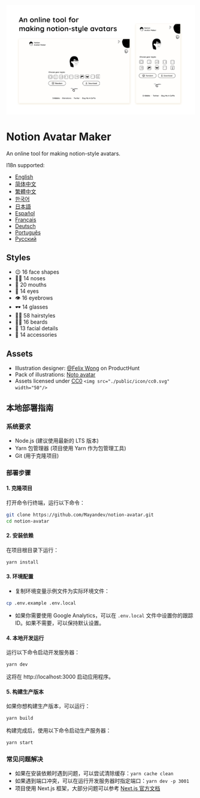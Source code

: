 ![cover](./public/social.png)

# Notion Avatar Maker

An online tool for making notion-style avatars.

I18n supported:

- [English](https://notion-avatar.app/en)
- [简体中文](https://notion-avatar.app/zh)
- [繁體中文](https://notion-avatar.app/zh-TW)
- [한국어](https://notion-avatar.app/ko)
- [日本語](https://notion-avatar.app/ja)
- [Español](https://notion-avatar.app/es)
- [Français](https://notion-avatar.app/fr)
- [Deutsch](https://notion-avatar.app/de)
- [Português](https://notion-avatar.app/pt)
- [Русский](https://notion-avatar.app/ru)

## Styles

- 😉 16 face shapes
- 👃🏼 14 noses
- 👄 20 mouths
- 👀 14 eyes
- 👁️ 16 eyebrows
- 🕶️ 14 glasses
- 💇‍♀️ 58 hairstyles
- 🎅🏼 16 beards
- 💋 13 facial details
- 💍 14 accessories

## Assets

- Illustration designer: [@Felix Wong](https://www.producthunt.com/@felix12777) on ProductHunt
- Pack of illustrations: [Noto avatar](https://abstractlab.gumroad.com/l/noto-avatar)
- Assets licensed under [CC0](https://creativecommons.org/publicdomain/zero/1.0/) `<img src="./public/icon/cc0.svg" width="50"/>`

## 本地部署指南

### 系统要求

- Node.js (建议使用最新的 LTS 版本)
- Yarn 包管理器 (项目使用 Yarn 作为包管理工具)
- Git (用于克隆项目)

### 部署步骤

#### 1. 克隆项目

打开命令行终端，运行以下命令：

```bash
git clone https://github.com/Mayandev/notion-avatar.git
cd notion-avatar
```

#### 2. 安装依赖

在项目根目录下运行：

```bash
yarn install
```

#### 3. 环境配置

- 复制环境变量示例文件为实际环境文件：

```bash
cp .env.example .env.local
```

- 如果你需要使用 Google Analytics，可以在 `.env.local` 文件中设置你的跟踪 ID。如果不需要，可以保持默认设置。

#### 4. 本地开发运行

运行以下命令启动开发服务器：

```bash
yarn dev
```

这将在 http://localhost:3000 启动应用程序。

#### 5. 构建生产版本

如果你想构建生产版本，可以运行：

```bash
yarn build
```

构建完成后，使用以下命令启动生产服务器：

```bash
yarn start
```

### 常见问题解决

- 如果在安装依赖时遇到问题，可以尝试清除缓存：`yarn cache clean`
- 如果遇到端口冲突，可以在运行开发服务器时指定端口：`yarn dev -p 3001`
- 项目使用 Next.js 框架，大部分问题可以参考 [Next.js 官方文档](https://nextjs.org/docs)
